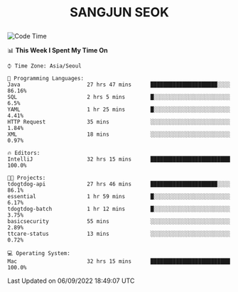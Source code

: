 <h1>
 <p align="center">
   SANGJUN SEOK
 </p>
</h1>

<!--START_SECTION:waka-->
![Code Time](http://img.shields.io/badge/Code%20Time-1%2C792%20hrs%2045%20mins-blue)

📊 **This Week I Spent My Time On** 

```text
⌚︎ Time Zone: Asia/Seoul

💬 Programming Languages: 
Java                     27 hrs 47 mins      █████████████████████░░░░   86.16% 
SQL                      2 hrs 5 mins        █░░░░░░░░░░░░░░░░░░░░░░░░   6.5% 
YAML                     1 hr 25 mins        █░░░░░░░░░░░░░░░░░░░░░░░░   4.41% 
HTTP Request             35 mins             ░░░░░░░░░░░░░░░░░░░░░░░░░   1.84% 
XML                      18 mins             ░░░░░░░░░░░░░░░░░░░░░░░░░   0.97%

🔥 Editors: 
IntelliJ                 32 hrs 15 mins      █████████████████████████   100.0%

🐱‍💻 Projects: 
tdogtdog-api             27 hrs 46 mins      █████████████████████░░░░   86.1% 
essential                1 hr 59 mins        █░░░░░░░░░░░░░░░░░░░░░░░░   6.17% 
tdogtdog-batch           1 hr 12 mins        █░░░░░░░░░░░░░░░░░░░░░░░░   3.75% 
basicsecurity            55 mins             ░░░░░░░░░░░░░░░░░░░░░░░░░   2.89% 
ttcare-status            13 mins             ░░░░░░░░░░░░░░░░░░░░░░░░░   0.72%

💻 Operating System: 
Mac                      32 hrs 15 mins      █████████████████████████   100.0%

```


 Last Updated on 06/09/2022 18:49:07 UTC
<!--END_SECTION:waka-->
